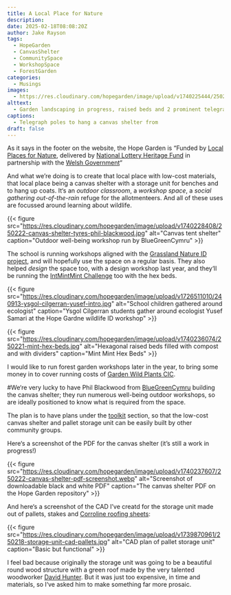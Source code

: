 ```yaml
---
title: A Local Place for Nature
description: 
date: 2025-02-18T08:08:20Z
author: Jake Rayson 
tags: 
  - HopeGarden
  - CanvasShelter
  - CommunitySpace
  - WorkshopSpace
  - ForestGarden
categories: 
  - Musings
images:
  - https://res.cloudinary.com/hopegarden/image/upload/v1740225444/250219-fpp.jpg
alttext: 
  - Garden landscaping in progress, raised beds and 2 prominent telegraph poles
captions: 
  - Telegraph poles to hang a canvas shelter from
draft: false
---
```


As it says in the footer on the website, the Hope Garden is “Funded by [Local Places for Nature](https://www.heritagefund.org.uk/funding/local-places-nature), delivered by [National Lottery Heritage Fund](https://www.heritagefund.org.uk/) in partnership with the [Welsh Government](https://www.gov.wales/local-places-nature-programme)“


And what we’re doing is to create that local place with low-cost materials, that local place being a canvas shelter with a storage unit for benches and to hang up coats. It‘s an *outdoor classroom*, a *workshop space*, a *social gathering out-of-the-rain* refuge for the allotmenteers. And all of these uses are focussed around learning about wildlife.

{{< figure src="https://res.cloudinary.com/hopegarden/image/upload/v1740228408/250222-canvas-shelter-tyres-phil-blackwood.jpg" alt="Canvas tent shelter" caption="Outdoor well-being workshop run by BlueGreenCymru" >}}

The school is running workshops aligned with the [Grassland Nature ID project](https://glaswelltirceredigion.cymru/grassland-nature-id/), and will hopefully use the space on a regular basis. They also helped *design* the space too, with a design workshop last year, and they‘ll be running the [IntMintMint Challenge](https://hopegarden.uk/blog/241023-mintopia/) too with the hex beds.

{{< figure src="https://res.cloudinary.com/hopegarden/image/upload/v1726511010/240913-ysgol-cilgerran-yusef-intro.jpg" alt="School children gathered around ecologist" caption="Ysgol Cilgerran students gather around ecologist Yusef Samari at the Hope Gardne wildlife ID workshop" >}}

{{< figure src="https://res.cloudinary.com/hopegarden/image/upload/v1740236074/250221-mint-hex-beds.jpg" alt="Hexagonal raised beds filled with compost and with dividers" caption="Mint Mint Hex Beds" >}}

I would like to run forest garden workshops later in the year, to bring some money in to cover running costs of [Garden Wild Plants CIC](https://gardenwild.org.uk).


#We‘re very lucky to have Phil Blackwood from [BlueGreenCymru](https://www.bluegreencymru.com) building the canvas shelter; they run numerous well-being outdoor workshops, so are ideally positioned to know what is required from the space. 

The plan is to have plans under the [toolkit](https://hopegarden.uk/toolkit/) section, so that the low-cost canvas shelter and pallet storage unit can be easily built by other community groups.

Here‘s a screenshot of the PDF for the canvas shelter (it’s still a work in progress!)

{{< figure src="https://res.cloudinary.com/hopegarden/image/upload/v1740237607/250222-canvas-shelter-pdf-screenshot.webp" alt="Screenshot of downloadable black and white PDF" caption="The canvas shelter PDF on the Hope Garden repository" >}}

And here‘s a screenshot of the CAD I’ve creatd for the storage unit made out of pallets, stakes and [Corroline roofing sheets](https://www.arielplastics.com/en-gb/products/bitumen-roofing-sheet/coroline-sheet-and-accessories/coroline-bitumen-roofing-sheet.aspx):

{{< figure src="https://res.cloudinary.com/hopegarden/image/upload/v1739870961/250218-storage-unit-cad-pallets.jpg" alt="CAD plan of pallet storage unit" caption="Basic but functional" >}}

I feel bad because originally the storage unit was going to be a beautiful round wood structure with a green roof made by the very talented woodworker [David Hunter](https://thecoppiceplot.com). But it was just too expensive, in time and materials, so I‘ve asked him to make something far more prosaic.

